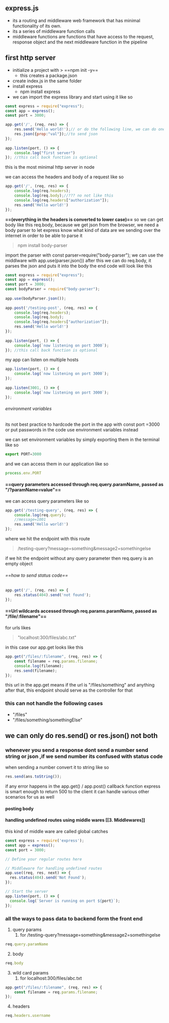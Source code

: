 ## express.js
- its a routing and middleware web framework that has minimal functionality of its own.
- its a series of middleware function calls
- middleware functions are functions that have access to the request, response object and the next middleware function in the pipeline
## first http server
- initialize a project with > ==npm init -y==
	- this creates a package.json
- create index.js in the same folder
- install express
	- npm install express 
- we can import the express library and start using it like so
```js
const express = require("express");
const app = express();
const port = 3000;

app.get('/', (req, res) => {
    res.send('Hello world!');// or do the following line, we can do one of two not both
    res.json({prop:"val"});//to send json
});
  
app.listen(port, () => {
    console.log("first server")
}); //this call back function is optional
```
this is the most minimal http server in node

we can access the headers and body of a request like so
```js
app.get('/', (req, res) => {
    console.log(req.headers);
    console.log(req.body);//??? no not like this
    console.log(req.headers["authorization"]);
    res.send('Hello world!')
});
```
**==(everything in the headers is converted to lower case)==**
so we can get body like this req.body, because we get json from the browser, we need a body parser to let express know what kind of data are we sending over the internet in order to be able to parse it

> npm install body-parser

import the parser with 
const parser=require("body-parser");
we can use the middlware with 
app.use(parser.json())
after this we can do req.body, it parses the json and puts it into the body
the end code will look like this
```js 
const express = require("express");
const app = express();
const port = 3000;
const bodyParser = require("body-parser");
  
app.use(bodyParser.json());
 
app.post('/testing-post', (req, res) => {
    console.log(req.headers);
    console.log(req.body);
    console.log(req.headers["authorization"]);
    res.send('Hello world!')
});
  
app.listen(port, () => {
    console.log(`now listening on port 3000`);
}); //this call back function is optional
```

my app can listen on multiple hosts 
```js
app.listen(port, () => {
    console.log(`now listening on port 3000`);
}); 
 
app.listen(3001, () => {
    console.log(`now listening on port 3000`);
}); 
```

###### environment variables
its not best practice to hardcode the port in the app with const port =3000
or put passwords in the code
use environment variables instead

we can set environment variables by simply exporting them in the terminal
like so
```js
export PORT=3000
```
and we can access them in our application like so
```js
process.env.PORT
```

#### ==**query parameters  accessed through req.query.paramName, passed as "/?paramName=value"**==
we can access query parameters like so 
```js
app.get('/testing-query', (req, res) => {
    console.log(req.query);
	//message=1001
    res.send('Hello world!')
});
```
where we hit the endpoint with this route
> /testing-query?message=something&message2=somethingelse

if we hit the endpoint without any query parameter then req.query is an empty object
###### ==how to send status code==
```js
app.get('/', (req, res) => {
    res.status(404).send('not found');
});
```

#### **==Url wildcards  accessed through req.params.paramName, passed as "/file/:filename"==**
for urls likes
> "localhost:300/files/abc.txt"

in this case our app.get looks like this
```js
app.get("/files/:filename", (req, res) => {
    const filename = req.params.filename;
    console.log(filename);
    res.send(filename);
});
```
this url in the app.get means if the url is "/files/something" and anything after that, this endpoint should serve as the controller for that
### this can not handle the following cases
- "/files"
- "/files/something/somethingElse"
## we can only do res.send() or res.json() not both

### whenever you send a response dont send a number send string or json ,if we send number its confused with status code

when sending a number convert it to string like so
```js
res.send(ans.toString());
```

if any error happens in the app.get() / app.post() callback function express is smart enough to return 500 to the client 
it can handle various other scenarios for us as well

#### posting body

#### handling undefined routes using middle wares [[3. Middlewares]]
this kind of middle ware are called global catches
```js
const express = require('express');
const app = express();
const port = 3000;

// Define your regular routes here

// Middleware for handling undefined routes
app.use((req, res, next) => {
  res.status(404).send('Not Found');
});

// Start the server
app.listen(port, () => {
  console.log(`Server is running on port ${port}`);
});

```


### all the ways to pass data to backend form the front end
1. query params
	1. for  /testing-query?message=something&message2=somethingelse
```js
req.query.paramName
```
2. body
```js
req.body
```
3. wild card params
	1. for localhost:300/files/abc.txt
```js
app.get("/files/:filename", (req, res) => {
    const filename = req.params.filename;
});
```
4. headers
```js
req.headers.username
```